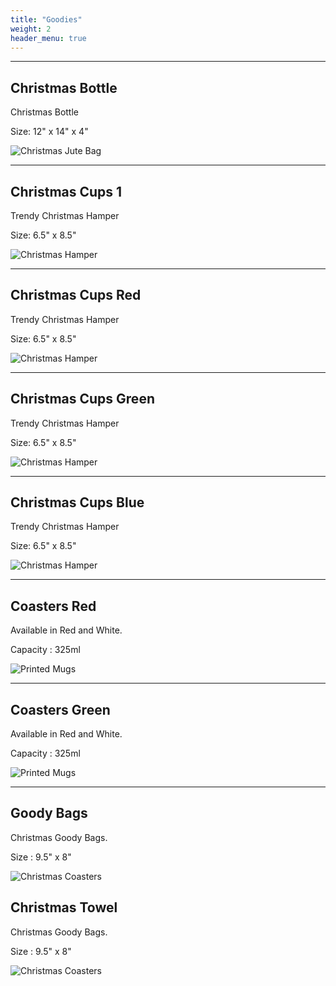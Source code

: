```yaml
---
title: "Goodies"
weight: 2
header_menu: true
---
```



---

## Christmas Bottle 

Christmas Bottle

Size: 12" x 14" x 4"

![Christmas Jute Bag](images/bottle.webp)

---

## Christmas Cups 1

Trendy Christmas Hamper

Size: 6.5" x 8.5"

![Christmas Hamper](images/cups_1.webp)

---
## Christmas Cups Red

Trendy Christmas Hamper

Size: 6.5" x 8.5"

![Christmas Hamper](images/cup_red.webp)

---
## Christmas Cups Green

Trendy Christmas Hamper

Size: 6.5" x 8.5"

![Christmas Hamper](images/cup_green.webp)

---

## Christmas Cups Blue

Trendy Christmas Hamper

Size: 6.5" x 8.5"

![Christmas Hamper](images/cup_blue.webp)

---

## Coasters Red

Available in Red and White.

Capacity : 325ml

![Printed Mugs](images/coaster_red.webp)

---

## Coasters Green

Available in Red and White.

Capacity : 325ml

![Printed Mugs](images/coaster_green.webp)

---

## Goody Bags

Christmas Goody Bags.

Size : 9.5" x 8"

![Christmas Coasters](images/bag.webp)

## Christmas Towel

Christmas Goody Bags.

Size : 9.5" x 8"

![Christmas Coasters](images/towel.webp)

